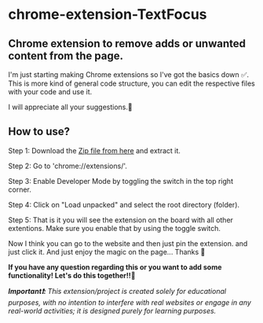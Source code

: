 # chrome-extension-TextFocus
## Chrome extension to remove adds or unwanted content from the page.
<p>I'm just starting making Chrome extensions so I've got the basics down ✅. This is more kind of general code structure, you can edit the respective files with your code and use it.
<p>I will appreciate all your suggestions.🫡</p>

## How to use?
<p>Step 1: Download the <a href="https://github.com/21parth/chrome-extension-TextFocus">Zip file from here</a> and extract it.</p>
<p>Step 2: Go to 'chrome://extensions/'.</p>
<p>Step 3: Enable Developer Mode by toggling the switch in the top right corner.</p>
<p>Step 4: Click on "Load unpacked" and select the root directory (folder).</p>
<p>Step 5: That is it you will see the extension on the board with all other extentions. Make sure you enable that by using the toggle switch.</p>
<p>Now I think you can go to the website and then just pin the extension. and just click it. And just enjoy the magic on the page... Thanks 🚀</p>
<p><b>If you have any question regarding this or you want to add some functionality! Let's do this together!!🚀</b></p>
<p><b><i>Important❗️: </b>This extension/project is created solely for educational purposes, with no intention to interfere with real websites or engage in any real-world activities; it is designed purely for learning purposes.</i></p>
